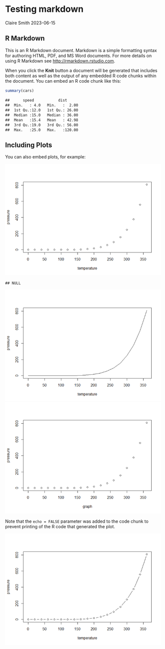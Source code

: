 Testing markdown
================
Claire Smith
2023-06-15

## R Markdown

This is an R Markdown document. Markdown is a simple formatting syntax
for authoring HTML, PDF, and MS Word documents. For more details on
using R Markdown see <http://rmarkdown.rstudio.com>.

When you click the **Knit** button a document will be generated that
includes both content as well as the output of any embedded R code
chunks within the document. You can embed an R code chunk like this:

``` r
summary(cars)
```

    ##      speed           dist       
    ##  Min.   : 4.0   Min.   :  2.00  
    ##  1st Qu.:12.0   1st Qu.: 26.00  
    ##  Median :15.0   Median : 36.00  
    ##  Mean   :15.4   Mean   : 42.98  
    ##  3rd Qu.:19.0   3rd Qu.: 56.00  
    ##  Max.   :25.0   Max.   :120.00

## Including Plots

You can also embed plots, for example:

![](testing-markdown_files/figure-gfm/pressure-1.png)<!-- -->

    ## NULL

![](testing-markdown_files/figure-gfm/pressure-2.png)<!-- -->![](testing-markdown_files/figure-gfm/pressure-3.png)<!-- -->

Note that the `echo = FALSE` parameter was added to the code chunk to
prevent printing of the R code that generated the plot.

![](testing-markdown_files/figure-gfm/new%20chunk-1.png)<!-- -->
